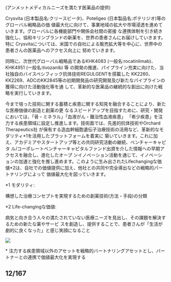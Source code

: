 (アンメットメディカルニーズを満たす医薬品の提供)

Crysvita (日本製品名:クリースビータ)、Poteligeo (日本製品名:ポテリジオ)等のグローバル戦略品の価 値最大化に向けて、事業地域の拡大や市場浸透を進めていきます。グローバルに各機能部門や関係会社間の密接 な連携体制を引き続き強化し、協和キリンブランドの新薬を、世界の患者さんにお届けしていきます。特に Crysvitaについては、米国での自社による販売拡大等を中心に、世界中の患者さんの医薬品へのアクセス向上に 努めていきます。

同時に、次世代グローバル戦略品であるKHK4083 (一般名:rocatinlimab)、KHK4951 (一般名:tivozanib) 等 の開発の推進、パイプライン充実に向けた、当社独自のバイスペシフィック抗体技術REGULGENTを搭載した KK2260、KK2269、ADCのKK2845等の初期開発品の研究開発及び新たなパイプラインの獲得に向けた活動強化等を通 して、革新的な医薬品の継続的な創出に向けた戦略を実行していきます。

今まで培った技術に関する蓄積と疾患に関する知見を融合することにより、新たな医療価値の創造と創薬の更 なるスピードアップを目指すために、研究・開発においては、「骨・ミネラル」「血液がん・難治性血液疾患」 「希少疾患」を注力する疾患領域に設定し推進します。技術面では、先進的抗体技術やOrchard Therapeutics社 が保有する造血幹細胞遺伝子治療技術の活用など、革新的なモダリティ\*1を活用したプラットフォームを着実に 築いていきます。これに加え、アカデミアやスタートアップ等との共同研究活動の継続、ベンチャーキャピタ ル/コーポレートベンチャーキャピタルファンド出資を介した情報への早期アクセスを融合し、進化したオープ ンイノベーション活動を通じて、イノベーションの加速と強化を推し進めます。このように生み出されたLifechangingな価値\*2は、自社での価値提供に加え、他社との共同や完全導出などの戦略的パートナリングによって 価値最大化を図っていきます。

\*1 モダリティ:

構想した治療コンセプトを実現するための創薬技術(方法・手段)の分類

\*2 Life-changingな価値:

病気と向き合う人々の満たされていない医療ニーズを見出し、その課題を解決するための新たな薬やサービ スを創造し、提供することで、患者さんが「生活が劇的に良くなった」と感じ笑顔になること

![](_page_0_Figure_9.jpeg)

\* 注力する疾患領域以外のアセットを戦略的バートナリングアセットとし、バートナーとの連携で価値最大化を実現する

## 12/167